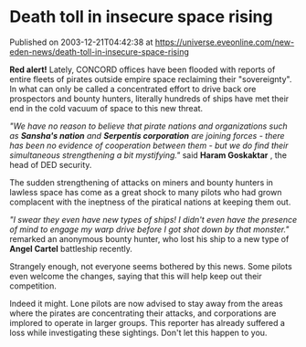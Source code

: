 # Death toll in insecure space rising
Published on 2003-12-21T04:42:38 at https://universe.eveonline.com/new-eden-news/death-toll-in-insecure-space-rising

**Red alert!** Lately, CONCORD offices have been flooded with reports of entire fleets of pirates outside empire space reclaiming their "sovereignty". In what can only be called a concentrated effort to drive back ore prospectors and bounty hunters, literally hundreds of ships have met their end in the cold vacuum of space to this new threat. 

_"We have no reason to believe that pirate nations and organizations such as **Sansha's nation** and **Serpentis corporation** are joining forces - there has been no evidence of cooperation between them - but we do find their simultaneous strengthening a bit mystifying."_ said **Haram Goskaktar** , the head of DED security. 

The sudden strengthening of attacks on miners and bounty hunters in lawless space has come as a great shock to many pilots who had grown complacent with the ineptness of the piratical nations at keeping them out. 

_"I swear they even have new types of ships! I didn't even have the presence of mind to engage my warp drive before I got shot down by that monster."_ remarked an anonymous bounty hunter, who lost his ship to a new type of **Angel Cartel** battleship recently. 

Strangely enough, not everyone seems bothered by this news. Some pilots even welcome the changes, saying that this will help keep out their competition. 

Indeed it might. Lone pilots are now advised to stay away from the areas where the pirates are concentrating their attacks, and corporations are implored to operate in larger groups. This reporter has already suffered a loss while investigating these sightings. Don't let this happen to you.
